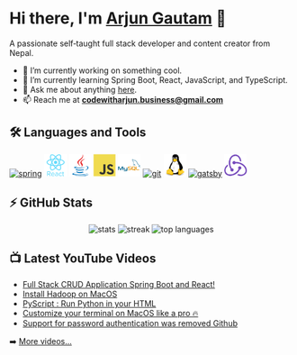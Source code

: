 # Hi there, I'm [Arjun Gautam](https://codewitharjun.com) 👋

A passionate self‑taught full stack developer and content creator from Nepal.

- 🔭 I’m currently working on something cool.
- 🌱 I’m currently learning Spring Boot, React, JavaScript, and TypeScript.
- 💬 Ask me about anything [here](https://github.com/arjun-sudo/arjun-sudo/issues).
- 📫 Reach me at **codewitharjun.business@gmail.com**

## 🛠️ Languages and Tools
<p align="left">
  <a href="https://spring.io/" target="_blank"><img src="https://www.vectorlogo.zone/logos/springio/springio-icon.svg" alt="spring" width="40" height="40"/></a>
  <a href="https://reactjs.org/" target="_blank"><img src="https://raw.githubusercontent.com/devicons/devicon/master/icons/react/react-original-wordmark.svg" alt="react" width="40" height="40"/></a>
  <a href="https://www.java.com" target="_blank"><img src="https://raw.githubusercontent.com/devicons/devicon/master/icons/java/java-original.svg" alt="java" width="40" height="40"/></a>
  <a href="https://developer.mozilla.org/en-US/docs/Web/JavaScript" target="_blank"><img src="https://raw.githubusercontent.com/devicons/devicon/master/icons/javascript/javascript-original.svg" alt="javascript" width="40" height="40"/></a>
  <a href="https://www.mysql.com/" target="_blank"><img src="https://raw.githubusercontent.com/devicons/devicon/master/icons/mysql/mysql-original-wordmark.svg" alt="mysql" width="40" height="40"/></a>
  <a href="https://git-scm.com/" target="_blank"><img src="https://www.vectorlogo.zone/logos/git-scm/git-scm-icon.svg" alt="git" width="40" height="40"/></a>
  <a href="https://www.linux.org/" target="_blank"><img src="https://raw.githubusercontent.com/devicons/devicon/master/icons/linux/linux-original.svg" alt="linux" width="40" height="40"/></a>
  <a href="https://flutter.dev" target="_blank"><img src="https://www.vectorlogo.zone/logos/gatsbyjs/gatsbyjs-icon.svg" alt="gatsby" width="40" height="40"/></a>
  <a href="https://redux.js.org" target="_blank"><img src="https://raw.githubusercontent.com/devicons/devicon/master/icons/redux/redux-original.svg" alt="redux" width="40" height="40"/></a>
</p>

## ⚡ GitHub Stats
<p align="center">
  <img src="https://github-readme-stats.vercel.app/api?username=arjun-sudo&show_icons=true&theme=transparent" alt="stats"/>
  <img src="https://github-readme-streak-stats.herokuapp.com?user=arjun-sudo&theme=transparent" alt="streak"/>
  <img src="https://github-readme-stats.vercel.app/api/top-langs/?username=arjun-sudo&layout=compact&theme=transparent" alt="top languages"/>
</p>

## 📺 Latest YouTube Videos
<!-- YOUTUBE:START -->
- [Full Stack CRUD Application Spring Boot and React!](https://youtu.be/TW5PD_TJMXo)
- [Install Hadoop on MacOS](https://youtu.be/H999fIuymqc)
- [PyScript : Run Python in your HTML](https://youtu.be/PvFshrgv9sc)
- [Customize your terminal on MacOS like a pro 🔥](https://youtu.be/Y9eBohzBcJ8)
- [Support for password authentication was removed Github ](https://youtu.be/ytSoabxSQ6E)
<!-- YOUTUBE:END -->

➡️ [More videos...](https://youtube.com/codewitharjun)
